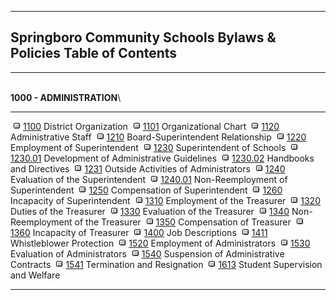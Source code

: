   ------------------------------
  Springboro Community Schools
  Bylaws & Policies
  Table of Contents
  ------------------------------

* * * * *

\
**1000 - ADMINISTRATION**\
  -------------------------------------------------------- ------------------------------------------
  [![](../../../images/empty.gif)1100](po1100.htm)         District Organization
  [![](../../../images/empty.gif)1101](po1101.htm)         Organizational Chart
  [![](../../../images/empty.gif)1120](po1120.htm)         Administrative Staff
  [![](../../../images/empty.gif)1210](po1210.htm)         Board-Superintendent Relationship
  [![](../../../images/empty.gif)1220](po1220.htm)         Employment of Superintendent
  [![](../../../images/empty.gif)1230](po1230.htm)         Superintendent of Schools
  [![](../../../images/empty.gif)1230.01](po1230.01.htm)   Development of Administrative Guidelines
  [![](../../../images/empty.gif)1230.02](po1230.02.htm)   Handbooks and Directives
  [![](../../../images/empty.gif)1231](po1231.htm)         Outside Activities of Administrators
  [![](../../../images/empty.gif)1240](po1240.htm)         Evaluation of the Superintendent
  [![](../../../images/empty.gif)1240.01](po1240.01.htm)   Non-Reemployment of Superintendent
  [![](../../../images/empty.gif)1250](po1250.htm)         Compensation of Superintendent
  [![](../../../images/empty.gif)1260](po1260.htm)         Incapacity of Superintendent
  [![](../../../images/empty.gif)1310](po1310.htm)         Employment of the Treasurer
  [![](../../../images/empty.gif)1320](po1320.htm)         Duties of the Treasurer
  [![](../../../images/empty.gif)1330](po1330.htm)         Evaluation of the Treasurer
  [![](../../../images/empty.gif)1340](po1340.htm)         Non-Reemployment of the Treasurer
  [![](../../../images/empty.gif)1350](po1350.htm)         Compensation of Treasurer
  [![](../../../images/empty.gif)1360](po1360.htm)         Incapacity of Treasurer
  [![](../../../images/empty.gif)1400](po1400.htm)         Job Descriptions
  [![](../../../images/empty.gif)1411](po1411.htm)         Whistleblower Protection
  [![](../../../images/empty.gif)1520](po1520.htm)         Employment of Administrators
  [![](../../../images/empty.gif)1530](po1530.htm)         Evaluation of Administrators
  [![](../../../images/empty.gif)1540](po1540.htm)         Suspension of Administrative Contracts
  [![](../../../images/empty.gif)1541](po1541.htm)         Termination and Resignation
  [![](../../../images/empty.gif)1613](po1613.htm)         Student Supervision and Welfare
  -------------------------------------------------------- ------------------------------------------


